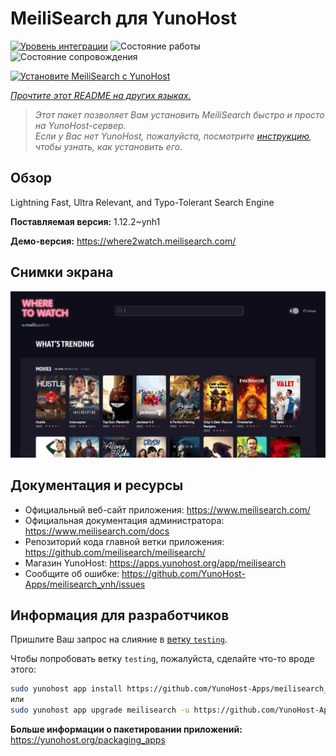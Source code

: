 <!--
Важно: этот README был автоматически сгенерирован <https://github.com/YunoHost/apps/tree/master/tools/readme_generator>
Он НЕ ДОЛЖЕН редактироваться вручную.
-->

# MeiliSearch для YunoHost

[![Уровень интеграции](https://apps.yunohost.org/badge/integration/meilisearch)](https://ci-apps.yunohost.org/ci/apps/meilisearch/)
![Состояние работы](https://apps.yunohost.org/badge/state/meilisearch)
![Состояние сопровождения](https://apps.yunohost.org/badge/maintained/meilisearch)

[![Установите MeiliSearch с YunoHost](https://install-app.yunohost.org/install-with-yunohost.svg)](https://install-app.yunohost.org/?app=meilisearch)

*[Прочтите этот README на других языках.](./ALL_README.md)*

> *Этот пакет позволяет Вам установить MeiliSearch быстро и просто на YunoHost-сервер.*  
> *Если у Вас нет YunoHost, пожалуйста, посмотрите [инструкцию](https://yunohost.org/install), чтобы узнать, как установить его.*

## Обзор

Lightning Fast, Ultra Relevant, and Typo-Tolerant Search Engine


**Поставляемая версия:** 1.12.2~ynh1

**Демо-версия:** <https://where2watch.meilisearch.com/>

## Снимки экрана

![Снимок экрана MeiliSearch](./doc/screenshots/meilisearch.png)

## Документация и ресурсы

- Официальный веб-сайт приложения: <https://www.meilisearch.com/>
- Официальная документация администратора: <https://www.meilisearch.com/docs>
- Репозиторий кода главной ветки приложения: <https://github.com/meilisearch/meilisearch/>
- Магазин YunoHost: <https://apps.yunohost.org/app/meilisearch>
- Сообщите об ошибке: <https://github.com/YunoHost-Apps/meilisearch_ynh/issues>

## Информация для разработчиков

Пришлите Ваш запрос на слияние в [ветку `testing`](https://github.com/YunoHost-Apps/meilisearch_ynh/tree/testing).

Чтобы попробовать ветку `testing`, пожалуйста, сделайте что-то вроде этого:

```bash
sudo yunohost app install https://github.com/YunoHost-Apps/meilisearch_ynh/tree/testing --debug
или
sudo yunohost app upgrade meilisearch -u https://github.com/YunoHost-Apps/meilisearch_ynh/tree/testing --debug
```

**Больше информации о пакетировании приложений:** <https://yunohost.org/packaging_apps>
